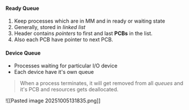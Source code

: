 #### Ready Queue
1. Keep processes which are in MM and in ready or waiting state
2. Generally, stored in *linked list*
3. Header contains *pointers* to first and last **PCBs** in the list.
4. Also each PCB have pointer to next PCB.

#### Device Queue
- Processes waiting for particular I/O device
- Each device have it's own queue

> When a process  terminates, it will get removed from all *queues* and it's PCB and resources gets deallocated.

![[Pasted image 20251005131835.png]]
